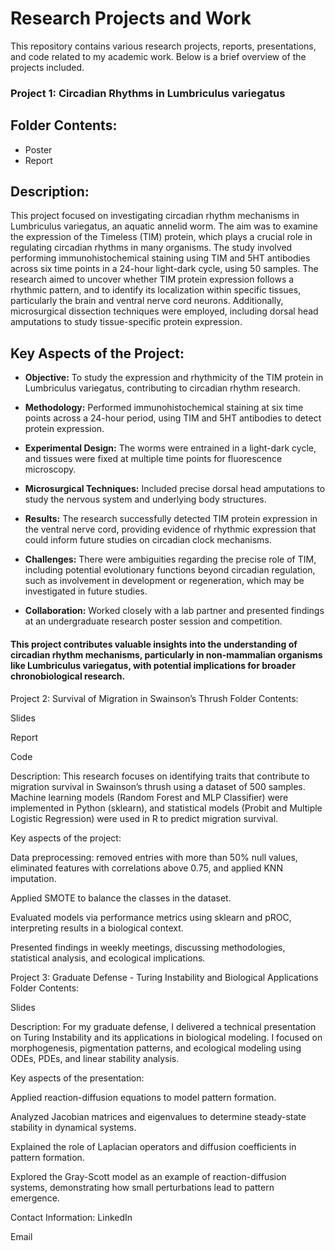# Research Projects and Work

This repository contains various research projects, reports, presentations, and code related to my academic work. Below is a brief overview of the projects included.

### Project 1: Circadian Rhythms in Lumbriculus variegatus
## Folder Contents:
* Poster
* Report

## Description:
This project focused on investigating circadian rhythm mechanisms in Lumbriculus variegatus, an aquatic annelid worm. The aim was to examine the expression of the Timeless (TIM) protein, which plays a crucial role in regulating circadian rhythms in many organisms. The study involved performing immunohistochemical staining using TIM and 5HT antibodies across six time points in a 24-hour light-dark cycle, using 50 samples. The research aimed to uncover whether TIM protein expression follows a rhythmic pattern, and to identify its localization within specific tissues, particularly the brain and ventral nerve cord neurons. Additionally, microsurgical dissection techniques were employed, including dorsal head amputations to study tissue-specific protein expression.

## Key Aspects of the Project:
* **Objective:** To study the expression and rhythmicity of the TIM protein in Lumbriculus variegatus, contributing to circadian rhythm research.

* **Methodology:** Performed immunohistochemical staining at six time points across a 24-hour period, using TIM and 5HT antibodies to detect protein expression.

* **Experimental Design:** The worms were entrained in a light-dark cycle, and tissues were fixed at multiple time points for fluorescence microscopy.

* **Microsurgical Techniques:** Included precise dorsal head amputations to study the nervous system and underlying body structures.

* **Results:** The research successfully detected TIM protein expression in the ventral nerve cord, providing evidence of rhythmic expression that could inform future studies on circadian clock mechanisms.

* **Challenges:** There were ambiguities regarding the precise role of TIM, including potential evolutionary functions beyond circadian regulation, such as involvement in development or regeneration, which may be investigated in future studies.

* **Collaboration:** Worked closely with a lab partner and presented findings at an undergraduate research poster session and competition.

#### This project contributes valuable insights into the understanding of circadian rhythm mechanisms, particularly in non-mammalian organisms like Lumbriculus variegatus, with potential implications for broader chronobiological research.

Project 2: Survival of Migration in Swainson’s Thrush
Folder Contents:

Slides

Report

Code

Description:
This research focuses on identifying traits that contribute to migration survival in Swainson’s thrush using a dataset of 500 samples. Machine learning models (Random Forest and MLP Classifier) were implemented in Python (sklearn), and statistical models (Probit and Multiple Logistic Regression) were used in R to predict migration survival.

Key aspects of the project:

Data preprocessing: removed entries with more than 50% null values, eliminated features with correlations above 0.75, and applied KNN imputation.

Applied SMOTE to balance the classes in the dataset.

Evaluated models via performance metrics using sklearn and pROC, interpreting results in a biological context.

Presented findings in weekly meetings, discussing methodologies, statistical analysis, and ecological implications.

Project 3: Graduate Defense - Turing Instability and Biological Applications
Folder Contents:

Slides

Description:
For my graduate defense, I delivered a technical presentation on Turing Instability and its applications in biological modeling. I focused on morphogenesis, pigmentation patterns, and ecological modeling using ODEs, PDEs, and linear stability analysis.

Key aspects of the presentation:

Applied reaction-diffusion equations to model pattern formation.

Analyzed Jacobian matrices and eigenvalues to determine steady-state stability in dynamical systems.

Explained the role of Laplacian operators and diffusion coefficients in pattern formation.

Explored the Gray-Scott model as an example of reaction-diffusion systems, demonstrating how small perturbations lead to pattern emergence.

Contact Information:
LinkedIn

Email
